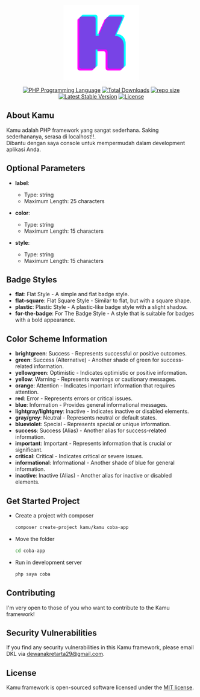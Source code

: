 <p align="center"><img src="https://raw.githubusercontent.com/dewanakl/Kamu/main/public/kamu.png" width="200" alt="kamu"></p>

<p align="center">
<a href="https://php.net"><img src="https://img.shields.io/packagist/dependency-v/kamu/framework/php.svg" alt="PHP Programming Language"></a>
<a href="https://packagist.org/packages/kamu/framework"><img src="https://img.shields.io/packagist/dt/kamu/framework" alt="Total Downloads"></a>
<a href="https://github.com/dewanakl/framework"><img src="https://img.shields.io/github/repo-size/dewanakl/framework" alt="repo size"></a>
<a href="https://packagist.org/packages/kamu/framework"><img src="https://img.shields.io/packagist/v/kamu/framework" alt="Latest Stable Version"></a>
<a href="https://packagist.org/packages/kamu/framework"><img src="https://img.shields.io/packagist/l/kamu/framework" alt="License"></a>
</p>

## About Kamu

Kamu adalah PHP framework yang sangat sederhana. Saking sederhananya, serasa di localhost!!.
<br>
Dibantu dengan saya console untuk mempermudah dalam development aplikasi Anda.

## Optional Parameters

- **label**:
  - Type: string
  - Maximum Length: 25 characters

- **color**:
  - Type: string
  - Maximum Length: 15 characters

- **style**:
  - Type: string
  - Maximum Length: 15 characters

## Badge Styles

- **flat**: Flat Style - A simple and flat badge style.
- **flat-square**: Flat Square Style - Similar to flat, but with a square shape.
- **plastic**: Plastic Style - A plastic-like badge style with a slight shadow.
- **for-the-badge**: For The Badge Style - A style that is suitable for badges with a bold appearance.

## Color Scheme Information

- **brightgreen**: Success - Represents successful or positive outcomes.
- **green**: Success (Alternative) - Another shade of green for success-related information.
- **yellowgreen**: Optimistic - Indicates optimistic or positive information.
- **yellow**: Warning - Represents warnings or cautionary messages.
- **orange**: Attention - Indicates important information that requires attention.
- **red**: Error - Represents errors or critical issues.
- **blue**: Information - Provides general informational messages.
- **lightgray/lightgrey**: Inactive - Indicates inactive or disabled elements.
- **gray/grey**: Neutral - Represents neutral or default states.
- **blueviolet**: Special - Represents special or unique information.
- **success**: Success (Alias) - Another alias for success-related information.
- **important**: Important - Represents information that is crucial or significant.
- **critical**: Critical - Indicates critical or severe issues.
- **informational**: Informational - Another shade of blue for general information.
- **inactive**: Inactive (Alias) - Another alias for inactive or disabled elements.

## Get Started Project

- Create a project with composer

    ```bash
    composer create-project kamu/kamu coba-app
    ```

- Move the folder

    ```bash
    cd coba-app
    ```

- Run in development server

    ```bash
    php saya coba
    ```

## Contributing

I'm very open to those of you who want to contribute to the Kamu framework!

## Security Vulnerabilities

If you find any security vulnerabilities in this Kamu framework, please email DKL via [dewanakretarta29@gmail.com](mailto:dewanakretarta29@gmail.com).

## License

Kamu framework is open-sourced software licensed under the [MIT license](https://opensource.org/licenses/MIT).
